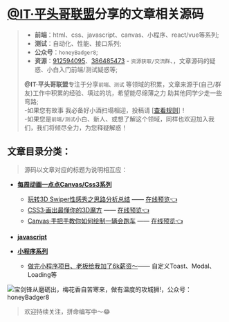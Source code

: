 
# [@IT·平头哥联盟](https://honeybadger8.github.io/blog/ "@IT·平头哥联盟")分享的文章相关源码

> + **前端**：html、css、javascript、canvas、小程序、react/vue等系列;
> + **测试**：自动化、性能、接口系列;
> + **公众号**：`honeyBadger8`;
> + **资源**：[912594095](//shang.qq.com/wpa/qunwpa?idkey=265166274bca82709718a0ae1fa9c55d65dd3608ebc780f9e6ea41e2761f5ec2 "@IT·平头哥联盟")、[386485473](//shang.qq.com/wpa/qunwpa?idkey=48fd4aea92c67a6e2e6597409c795da4544b49c49730f83285a9546451bc896f "@IT·平头哥联盟") - `资源获取/交流群`、，文章源码的疑惑、小白入门前端/测试疑惑等;
>
> **@IT·平头哥联盟**专注于分享`前端、测试` 等领域的积累，文章来源于(自己/群友)工作中积累的经验、填过的坑，希望能尽绵薄之力 助其他同学少走一些弯路;<br/>
> -如果您有故事 我必备好小酒扫塌相迎，投稿请 [[查看规则](https://honeybadger8.github.io/blog/#/other/rule  "查看规则")]！<br/>
> -如果您是`前端/测试`小白、新人、或想了解这个领域，同样也欢迎加入我们，我们将倾尽全力，为您释疑解惑！

## 文章目录分类：
> 源码以文章对应的标题为说明相互应：

+ **[每周动画一点点Canvas/Css3系列](./animation-series "Canvas/Css3动画系列 @IT·平头哥联盟-首席填坑官∙苏南")**
  - [玩转3D Swiper性感秀之思路分析总结](./animation-series/css-3d-swiper.html "玩转3D Swiper性感秀之思路分析总结- @IT·平头哥联盟-首席填坑官∙苏南") —— [在线预览👈](https://codepen.io/meibin08/pen/gBVggW "在线预览查看，请点击这里哦")
  - [CSS3·画出最懂你的3D魔方](./animation-series/css-3d-cube.html "CSS3·画出最懂你的3D魔方- @IT·平头哥联盟-首席填坑官∙苏南") —— [在线预览👈](https://codepen.io/meibin08/pen/MPXZXp "在线预览查看，请点击这里哦")
  - [Canvas·手把手教你如何绘制一辆会跑车](./animation-series/canvas-bike.html "如何绘制一辆会跑的车子-Canvas @IT·平头哥联盟-首席填坑官∙苏南") —— [在线预览👈](https://codepen.io/meibin08/pen/xyXmNq "在线预览查看，请点击这里哦")


+ **[javascript](./applets "JS相关的文章源码")**
+ **[小程序系列](./applets "小程序相关的文章源码")**
    + [做完小程序项目、老板给我加了6k薪资～](./applets/applets-toast/README.md "做完小程序项目、老板给我加了6k薪资～ 首席填坑官∙苏南")—— 自定义Toast、Modal、Loading等

![宝剑锋从磨砺出，梅花香自苦寒来，做有温度的攻城狮!，公众号：honeyBadger8](https://honeybadger8.github.io/blog/frontends/_banner/card.gif)

>欢迎持续关注，拼命编写中～😂
